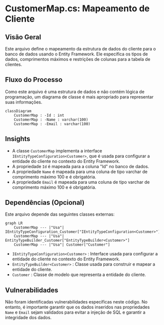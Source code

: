 # CustomerMap.cs: Mapeamento de Cliente

## Visão Geral
Este arquivo define o mapeamento da estrutura de dados do cliente para o banco de dados usando o Entity Framework. Ele especifica os tipos de dados, comprimentos máximos e restrições de colunas para a tabela de clientes.

## Fluxo do Processo
Como este arquivo é uma estrutura de dados e não contém lógica de programação, um diagrama de classe é mais apropriado para representar suas informações.

```mermaid
classDiagram
    CustomerMap : -Id : int
    CustomerMap : -Name : varchar(100)
    CustomerMap : -Email : varchar(100)
```

## Insights
- A classe `CustomerMap` implementa a interface `IEntityTypeConfiguration<Customer>`, que é usada para configurar a entidade do cliente no contexto do Entity Framework.
- A propriedade `Id` é mapeada para a coluna "Id" no banco de dados.
- A propriedade `Name` é mapeada para uma coluna de tipo varchar de comprimento máximo 100 e é obrigatória.
- A propriedade `Email` é mapeada para uma coluna de tipo varchar de comprimento máximo 100 e é obrigatória.

## Dependências (Opcional)
Este arquivo depende das seguintes classes externas:

```mermaid
graph LR
    CustomerMap --- |"Usa"| IEntityTypeConfiguration_Customer["IEntityTypeConfiguration<Customer>"]
    CustomerMap --- |"Usa"| EntityTypeBuilder_Customer["EntityTypeBuilder<Customer>"]
    CustomerMap --- |"Usa"| Customer["Customer"]
```

- `IEntityTypeConfiguration<Customer>` : Interface usada para configurar a entidade do cliente no contexto do Entity Framework.
- `EntityTypeBuilder<Customer>` : Classe usada para construir e mapear a entidade do cliente.
- `Customer` : Classe de modelo que representa a entidade do cliente.

## Vulnerabilidades
Não foram identificadas vulnerabilidades específicas neste código. No entanto, é importante garantir que os dados inseridos nas propriedades `Name` e `Email` sejam validados para evitar a injeção de SQL e garantir a integridade dos dados.
